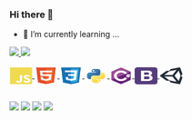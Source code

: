### Hi there 👋
- 🌱 I’m currently learning ...

 <div>
  <a href="https://github.com/marcoscsouza">
  <img height="180em" src="https://github-readme-stats.vercel.app/api?username=marcoscouzads&show_icons=true&theme=merko&include_all_commits=true&count_private=true"/>
  <img height="180em" src="https://github-readme-stats.vercel.app/api/top-langs/?username=marcoscouzads&layout=compact&langs_count=7&theme=merko"/>

</div>
<div style="display: inline_block"><br>
  <img align="center" alt="mark-Js" height="30" width="40" src="https://raw.githubusercontent.com/devicons/devicon/master/icons/javascript/javascript-plain.svg">
<!--   <img align="center" alt="mark-Ts" height="30" width="40" src="https://raw.githubusercontent.com/devicons/devicon/master/icons/typescript/typescript-plain.svg"> -->
<!--   <img align="center" alt="mark-React" height="30" width="40" src="https://raw.githubusercontent.com/devicons/devicon/master/icons/react/react-original.svg"> -->
  <img align="center" alt="mark-HTML" height="30" width="40" src="https://raw.githubusercontent.com/devicons/devicon/master/icons/html5/html5-original.svg">
  <img align="center" alt="mark-CSS" height="30" width="40" src="https://raw.githubusercontent.com/devicons/devicon/master/icons/css3/css3-original.svg">
  <img align="center" alt="mark-Python" height="30" width="40" src="https://raw.githubusercontent.com/devicons/devicon/master/icons/python/python-original.svg">
  <img align="center" alt="mark-Csharp" height="30" width="40" src="https://raw.githubusercontent.com/devicons/devicon/master/icons/csharp/csharp-original.svg">
  <img align="center" alt="mark-bt" height="30" width="40" src="repositorioLegal/svgs/bootstrap-4.svg">
  <img align="center" alt="mark-unity" height="30" width="40" src="repositorioLegal/svgs/unity-69.svg">
<!--   <img align="center" alt="mark-kotlin" height="30" width="40" src="https://repositorioLegal/svgs/android_studio.svg"> -->
  
 <!--
  https://worldvectorlogo.com/
  https://github.com/anuraghazra/github-readme-stats#customization

 -->
 
</div>
  
  ##
 
<div> 
  <a href="https://www.youtube.com/channel/UCYu61gB8p4eOwkHFrxRp9Xw" target="_blank"><img src="https://img.shields.io/badge/YouTube-FF0000?style=for-the-badge&logo=youtube&logoColor=white" target="_blank"></a>
  <a href="https://www.instagram.com/marcos5458/" target="_blank"><img src="https://img.shields.io/badge/-Instagram-%23E4405F?style=for-the-badge&logo=instagram&logoColor=white" target="_blank"></a>
 <a href = "ailto:marcoscsouzads@gmail.com"><img src="https://img.shields.io/badge/-Gmail-%23333?style=for-the-badge&logo=gmail&logoColor=white" target="_blank"></a>
  <a href="https://www.linkedin.com/in/marcos-cassiano-2288841a2/" target="_blank"><img src="https://img.shields.io/badge/-LinkedIn-%230077B5?style=for-the-badge&logo=linkedin&logoColor=white" target="_blank"></a> 
 
 
<!--  	<a href="https://www.twitch.tv/marcoscsouzads" target="_blank"><img src="https://img.shields.io/badge/Twitch-9146FF?style=for-the-badge&logo=twitch&logoColor=white" target="_blank"></a> -->
 
<!--  <a href="marcoscsouzads#3241" target="_blank"><img src="https://img.shields.io/badge/Discord-7289DA?style=for-the-badge&logo=discord&logoColor=white" target="_blank"></a>  -->
 
  
 
 
</div>

 ##
 
<!--   ![Snake animation](repositorioLegal/svgs/github-contribution-grid-snake.svg) -->

<!--
**marcoscouzads/marcoscouzads** is a ✨ _special_ ✨ repository because its `README.md` (this file) appears on your GitHub profile.

Here are some ideas to get you started:

- 🔭 I’m currently working on ...
- 🌱 I’m currently learning ...
- 👯 I’m looking to collaborate on ...
- 🤔 I’m looking for help with ...
- 💬 Ask me about ...
- 📫 How to reach me: ...
- 😄 Pronouns: ...
- ⚡ Fun fact: ...

-->
